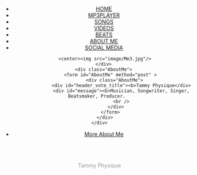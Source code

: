 <!DOCTYPE html PUBLIC "-//W3C//DTD XHTML 1.0 Transitional//EN" "http://www.w3.org/TR/xhtml1/DTD/xhtml1-transitional.dtd">
<html xmlns="http://www.w3.org/1999/xhtml">
<head>
<meta http-equiv="Content-Type" content="text/html; charset=utf-8" />
<title>Videos</title>
<link rel="stylesheet"  type="text/css" href="CSS/index.css"/>
</head>

<body>
<div class="header_menu"><center>
	<div class="menu"><center>
    	<ul><center>
       	    <li><a href="index.php">HOME</a></li>
            <li><a href="Mp3Player.php">MP3PLAYER</a></li>
            <li><a href="Songs.php">SONGS</a></li>
            <li><a href="Videos.php">VIDEOS</a></li>
            <li><a href="Beats.php">BEATS</a></li>
            <li><a href="AboutMe.php">ABOUT ME</a></li>   
            <li><a href="SocialMedia.php">SOCIAL MEDIA</a></li>
    	</ul>
    </div>
</div>
<center><div class="header_under"></div>
         
        <center><img src="image/Me3.jpg"/>
       </div>
        <div class="AboutMe"> 
        	<form id="AboutMe" method="post" >
            	<div class="AboutMe"> 
                	<div id="header_vote_title"><b>Tammy Physique</div>
                    <div id="message"><b>Musician, Songwriter, Singer, Beatsmaker, Producer.  
                    <br />
                </div>
            </form>
        </div>
    </div>
<div class="footer_wrapper">
    <div class="footer_menu">
    	<ul><center>
        	<li> <a href="https://tammyphysiquecom.wordpress.com/music/">More About Me</a> </li>    
        </ul>
        <br /> <br /> <br /><center>
        <span style="color:#999; font-size:14px; margin-top:10px;">Tammy Physique</span>
    </div>
</div>
</body>
</html>
